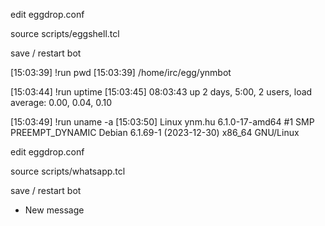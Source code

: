 edit eggdrop.conf

source scripts/eggshell.tcl

save / restart bot

[15:03:39] <Markus> !run pwd
[15:03:39] <YnM-BoT> /home/irc/egg/ynmbot

[15:03:44] <Markus> !run uptime
[15:03:45] <YnM-BoT> 08:03:43 up 2 days, 5:00, 2 users, load average: 0.00, 0.04, 0.10

[15:03:49] <Markus> !run uname -a
[15:03:50] <YnM-BoT> Linux ynm.hu 6.1.0-17-amd64 #1 SMP PREEMPT_DYNAMIC Debian 6.1.69-1 (2023-12-30) x86_64 GNU/Linux


edit eggdrop.conf

source scripts/whatsapp.tcl

save / restart bot

- New message

